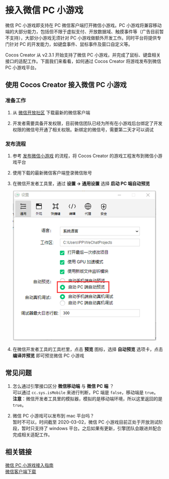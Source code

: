 # 接入微信 PC 小游戏

微信 PC 小游戏即支持在 PC 微信客户端打开微信小游戏。PC 小游戏将兼容移动端的大部分能力，包括但不限于虚拟支付、开放数据域、触摸事件等（广告目前暂不支持），大部分小游戏无须针对 PC 小游戏做额外开发工作。同时平台将提供专门针对 PC 的开发能力，如键盘事件、鼠标事件及窗口自定义等。

Cocos Creator 从 v2.3.1 开始支持了微信 PC 小游戏，并完成了鼠标、键盘相关接口的适配工作。下面我们来看看，如何通过 Cocos Creator 将游戏发布到微信 PC 小游戏平台。

## 使用 Cocos Creator 接入微信 PC 小游戏

### 准备工作

1. 从 [微信开放社区](https://developers.weixin.qq.com/community/minigame/article/doc/0002ce5cc94270784ef9a591c50013) 下载最新的微信客户端

2. 开发者需要具备开发权限，目前微信团队已经为所有在小游戏后台绑定了开发权限的微信号开通了相关权限。新绑定的微信号，需要第二天才可以调试

### 发布流程

1. 参考 [发布微信小游戏](./publish-wechatgame.md) 的流程，将 Cocos Creator 的游戏工程发布到微信小游戏平台

2. 使用下载的最新微信客户端登录微信账号

3. 在微信开发者工具里，通过 **设置 -> 通用设置** 选择 **启动 PC 端自动预览**

    ![](./wechat-pc-end/wechat-devtool-preference.png)

4. 在微信开发者工具的工具栏里，点击 **预览** 图标，选择 **自动预览** 选项卡，点击 **编译并预览** 即可预览微信 PC 小游戏

## 常见问题

1. 怎么通过引擎接口区分 **微信移动端** 与 **微信 PC 端** ？  
可以通过 `cc.sys.isMobile` 来进行判断，PC 端是 `false`，移动端是 `true`。  
**注意**：微信开发者工具里的模拟器，模拟的是移动端环境，所以这里返回的是 `true`。

2. 微信 PC 小游戏可以发布到 mac 平台吗？  
暂时不可以，时间截至 2020-03-02，微信 PC 小游戏目前正处于开放测试阶段，暂时只支持了 windows 平台。之后如果有更新，引擎团队会跟进并配合完成相关适配工作。

## 相关链接

[微信 PC 小游戏接入指南](https://developers.weixin.qq.com/minigame/dev/guide/open-ability/pc-game.html)  
[微信客户端下载](https://developers.weixin.qq.com/community/minigame/article/doc/0002ce5cc94270784ef9a591c50013)